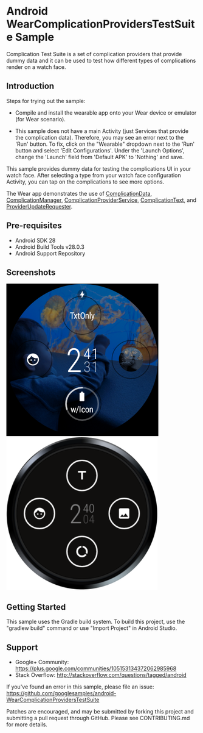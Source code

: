 
Android WearComplicationProvidersTestSuite Sample
=================================================

Complication Test Suite is a set of complication providers that provide dummy data and it can be
used to test how different types of complications render on a watch face.

Introduction
------------

Steps for trying out the sample:
* Compile and install the wearable app onto your Wear device or emulator (for Wear scenario).

* This sample does not have a main Activity (just Services that provide the complication data).
Therefore, you may see an error next to the 'Run' button. To fix, click on the
"Wearable" dropdown next to the 'Run' button and select 'Edit Configurations'. Under the
'Launch Options', change the 'Launch' field from 'Default APK' to 'Nothing' and save.

This sample provides dummy data for testing the complications UI in your watch face. After
selecting a type from your watch face configuration Activity, you can tap on the complications to
see more options.

The Wear app demonstrates the use of [ComplicationData][1], [ComplicationManager][2],
[ComplicationProviderService][3], [ComplicationText][4], and [ProviderUpdateRequester][5].

[1]: https://developer.android.com/reference/android/support/wearable/complications/ComplicationData.html
[2]: https://developer.android.com/reference/android/support/wearable/complications/ComplicationManager.html
[3]: https://developer.android.com/reference/android/support/wearable/complications/ComplicationProviderService.html
[4]: https://developer.android.com/reference/android/support/wearable/complications/ComplicationText.html
[5]: https://developer.android.com/reference/android/support/wearable/complications/ProviderUpdateRequester.html

Pre-requisites
--------------

- Android SDK 28
- Android Build Tools v28.0.3
- Android Support Repository

Screenshots
-------------

<img src="screenshots/wear-1.png" height="400" alt="Screenshot"/> <img src="screenshots/wear-2.png" height="400" alt="Screenshot"/> 

Getting Started
---------------

This sample uses the Gradle build system. To build this project, use the
"gradlew build" command or use "Import Project" in Android Studio.

Support
-------

- Google+ Community: https://plus.google.com/communities/105153134372062985968
- Stack Overflow: http://stackoverflow.com/questions/tagged/android

If you've found an error in this sample, please file an issue:
https://github.com/googlesamples/android-WearComplicationProvidersTestSuite

Patches are encouraged, and may be submitted by forking this project and
submitting a pull request through GitHub. Please see CONTRIBUTING.md for more details.
